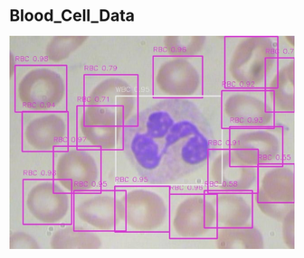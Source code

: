 # Blood_Cell_Data



![img](https://github.com/JiaenSuen/Blood_Cell_Data/blob/main/test_result.jpg)
